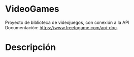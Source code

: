 # VideoGames
Proyecto de biblioteca de videojuegos, con conexión a la API Documentación: https://www.freetogame.com/api-doc. 

# Descripción 
